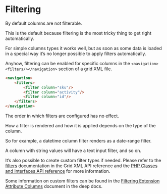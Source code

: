 # Filtering

By default columns are not filterable.

This is the default because filtering is the most tricky thing to get right automatically.

For simple columns types it works well, but as soon as some data is loaded in a special way it’s no longer possible to apply filters automatically.

Anyhow, filtering can be enabled for specific columns in the `<navigation><filters/></navigation>` section of a grid XML file.

```html
<navigation>
    <filters>
        <filter column="sku"/>
        <filter column="activity"/>
        <filter column="id"/>
    </filters>
</navigation>
```

The order in which filters are configured has no effect.

How a filter is rendered and how it is applied depends on the type of the column.

So for example, a datetime column filter renders as a date-range filter.

A column with string values will have a text input filter, and so on.

It’s also possible to create custom filter types if needed. Please refer to the [filters](../../api-reference/grid-xml-reference/navigation/filters/index.md) documentation in the Grid XML API reference and the [PHP Classes and Interfaces API reference](../../api-reference/php-classes-and-interfaces/index.md) for more information.

Some information on custom filters can be found in the [Filtering Extension Attribute Columns](../design-docs/filtering-extension-attribute-columns.md) document in the deep docs.
